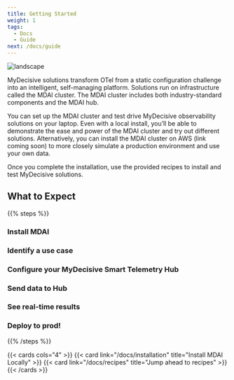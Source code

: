 ```yaml
---
title: Getting Started
weight: 1
tags:
  - Docs
  - Guide
next: /docs/guide
---
```


<!-- Change and uncomment below when YT video code available. Delete the image below it -->

<!-- https://gohugo.io/shortcodes/youtube/ -->
<!-- {{< youtube dQw4w9WgXcQ >}} -->

![landscape](/images/nothing_to_see_here.png)

MyDecisive solutions transform OTel from a static configuration challenge into an intelligent, self-managing platform. Solutions run on infrastructure called the MDAI cluster. The MDAI cluster includes both industry-standard components and the MDAI hub.

You can set up the MDAI cluster and test drive MyDecisive observability solutions on your laptop. Even with a local install, you’ll be able to demonstrate the ease and power of the MDAI cluster and try out different solutions. Alternatively, you can install the MDAI cluster on AWS (link coming soon) to more closely simulate a production environment and use your own data.

Once you complete the installation, use the provided recipes to install and test MyDecisive solutions.

## What to Expect

{{% steps %}}

### Install MDAI

### Identify a use case

### Configure your MyDecisive Smart Telemetry Hub

### Send data to Hub

### See real-time results

### Deploy to prod!

{{% /steps %}}

{{< cards cols="4" >}}
  {{< card link="/docs/installation" title="Install MDAI Locally" >}}
  {{< card link="/docs/recipes" title="Jump ahead to recipes" >}}
{{< /cards >}}
